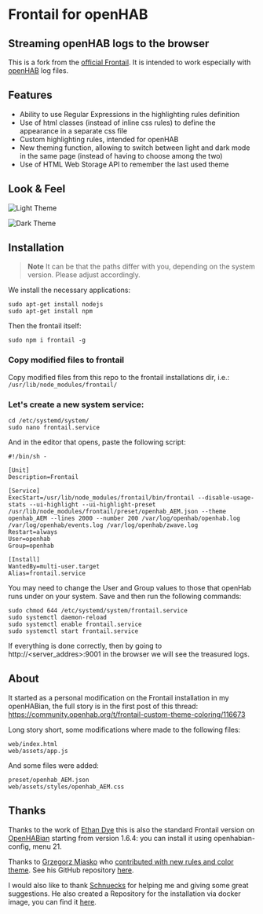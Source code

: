 # Frontail for openHAB
## Streaming openHAB logs to the browser

This is a fork from the [official Frontail](https://github.com/mthenw/frontail). It is intended to work especially with [openHAB](https://www.openhab.org) log files.


## Features

*   Ability to use Regular Expressions in the highlighting rules definition
*   Use of html classes (instead of inline css rules) to define the appearance in a separate css file
*   Custom highlighting rules, intended for openHAB
*   New theming function, allowing to switch between light and dark mode in the same page (instead of having to choose among the two)
*   Use of HTML Web Storage API to remember the last used theme


## Look & Feel

![Light Theme](https://community-openhab-org.s3.dualstack.eu-central-1.amazonaws.com/optimized/3X/4/c/4c7cf71bb4a91b42a5897e8eedae9b40cb69af93_2_690x460.jpeg)

![Dark Theme](https://community-openhab-org.s3.dualstack.eu-central-1.amazonaws.com/optimized/3X/f/c/fcaebc3ca9cb3f182d8d59ef3aa5f322a6fd9a55_2_690x460.jpeg)

## Installation
> **Note**
> It can be that the paths differ with you, depending on the system version.  Please adjust accordingly.

We install the necessary applications:
```
sudo apt-get install nodejs
sudo apt-get install npm
```

Then the frontail itself:
```
sudo npm i frontail -g
```

### Copy modified files to frontail
Copy modified files from this repo to the frontail installations dir, i.e.: ```/usr/lib/node_modules/frontail/```

### Let's create a new system service:
```
cd /etc/systemd/system/
sudo nano frontail.service
```
And in the editor that opens, paste the following script:
```
#!/bin/sh -

[Unit]
Description=Frontail

[Service]
ExecStart=/usr/lib/node_modules/frontail/bin/frontail --disable-usage-stats --ui-highlight --ui-highlight-preset /usr/lib/node_modules/frontail/preset/openhab_AEM.json --theme openhab_AEM --lines 2000 --number 200 /var/log/openhab/openhab.log /var/log/openhab/events.log /var/log/openhab/zwave.log
Restart=always
User=openhab
Group=openhab

[Install]
WantedBy=multi-user.target
Alias=frontail.service
```
You may need to change the User and Group values ​​to those that openHab runs under on your system. Save and then run the following commands:
```
sudo chmod 644 /etc/systemd/system/frontail.service
sudo systemctl daemon-reload
sudo systemctl enable frontail.service
sudo systemctl start frontail.service
```
If everything is done correctly, then by going to http://<server_addres>:9001 in the browser we will see the treasured logs.

## About

It started as a personal modification on the Frontail installation in my openHABian, the full story is in the first post of this thread:
<https://community.openhab.org/t/frontail-custom-theme-coloring/116673>

Long story short, some modifications where made to the following files:
```
web/index.html
web/assets/app.js
```

And some files were added:
```
preset/openhab_AEM.json
web/assets/styles/openhab_AEM.css
```


## Thanks

Thanks to the work of [Ethan Dye](https://github.com/ecdye) this is also the standard Frontail version on [OpenHABian](https://github.com/openhab/openhabian) starting from version 1.6.4: you can install it using openhabian-config, menu 21.

Thanks to [Grzegorz Miasko](https://github.com/gieemek/openHAB_Frontail_AGM_Theme) who [contributed with new rules and color theme](https://community.openhab.org/t/frontail-custom-theme-coloring/116673/98). See his GitHub repository [here](https://github.com/gieemek/openHAB_Frontail_AGM_Theme).

I would also like to thank [Schnuecks](https://github.com/Schnuecks) for helping me and giving some great suggestions. He also created a Repository for the installation via docker image, you can find it [here](https://github.com/Schnuecks/frontail_AEM).

